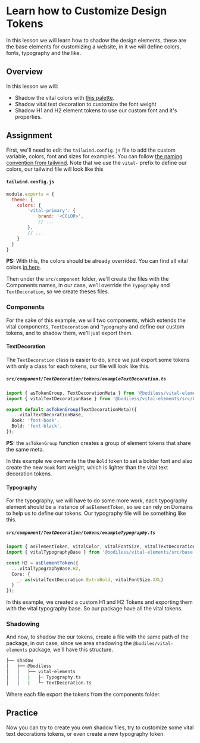 # Learn how to Customize Design Tokens

In this lesson we will learn how to shadow the design elements, these are the base elements for customizing a website, in it we will define colors, fonts, typography and the like.

## Overview

In this lesson we will:

- Shadow the vital colors with [this palette](https://coolors.co/ccfbfe-cdd6dd-cdcacc-cdaca1-cd8987).
- Shadow vital text decoration to customize the font weight
- Shadow H1 and H2 element tokens to use our custom font and it's properties.


## Assignment

First, we'll need to edit the `tailwind.config.js` file to add the custom variable, colors, font and sizes for examples. You can follow [the naming convention from tailwind](https://tailwindcss.com/docs/customizing-colors#naming-your-colors).
Note that we use the `vital-` prefix to define our colors, our tailwind file will look like this

#### `tailwind.config.js`
```js
module.exports = {
  theme: {
    colors: {
        'vital-primary': {
            brand: '<COLOR>',
            // ...
        },
        // ...
    }
  }
}
```
**PS:** With this, the colors should be already overrided.
You can find all vital colors [in here](https://github.com/johnsonandjohnson/Bodiless-JS/blob/main/packages/vital-elements/src/components/Color/tokens/vitalColor.ts).

Then under the `src/component` folder, we'll create the files with the Components names, in our case, we'll override the `Typography` and `TextDecoration`, so we create theses files.

### Components

For the sake of this example, we will two components, which extends the vital components, `TextDecoration` and `Typography` and define our custom tokens, and to shadow them, we'll just export them.

#### TextDecoration

The `TextDecoration` class is easier to do, since we just export some tokens with only a class for each tokens, our file will look like this.

##### `src/component/TextDecoration/tokens/exampleTextDecoration.ts`
```ts
import { asTokenGroup, TextDecorationMeta } from '@bodiless/vital-elements';
import { vitalTextDecorationBase } from '@bodiless/vital-elements/src/base';

export default asTokenGroup(TextDecorationMeta)({
  ...vitalTextDecorationBase,
  Book: 'font-book',
  Bold: 'font-black',
});

```

**PS:** the `asTokenGroup` function creates a group of element tokens that share the same meta.

In this example we overwrite the the `Bold` token to set a bolder font and also create the new `Book` font weight, which is lighter than the vital text decoration tokens.

#### Typography

For the typography, we will have to do some more work, each typography element should be a instance of `asElementToken`, so we can rely on Domains to help us to define our tokens. Our typography file will be something like this.

##### `src/component/TextDecoration/tokens/exampleTypography.ts`
```ts
import { asElementToken, vitalColor, vitalFontSize, vitalTextDecoration } from '@bodiless/vital-elements';
import { vitalTypographyBase } from '@bodiless/vital-elements/src/base';

const H2 = asElementToken({
  ...vitalTypographyBase.H2,
  Core: {
    _: as(vitalTextDecoration.ExtraBold, vitalFontSize.XXL)
  }
});
```

In this example, we created a custom H1 and H2 Tokens and exporting them with the vital typography base. So our package have all the vital tokens.

### Shadowing

And now, to shadow the our tokens, create a file with the same path of the package, in out case, since we area shadowing the `@bodiles/vital-elements` package, we'll have this structure.

```bash
├── shadow
│   ├── @bodiless
│   │   ├── vital-elements
│   │   |   ├─ Typography.ts
│   │   |   └─ TextDecoration.ts
```

Where each file export the tokens from the components folder.

## Practice

Now you can try to create you own shadow files, try to customize some vital text decorations tokens, or even create a new typography token.
